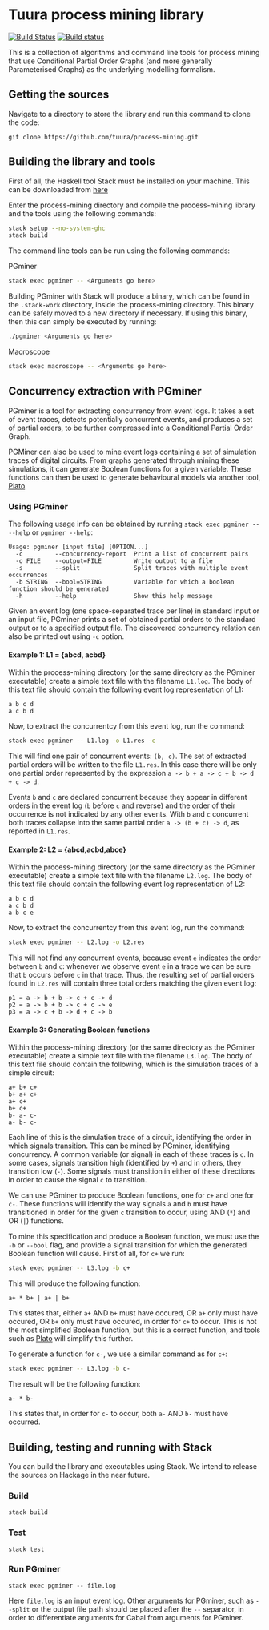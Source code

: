 # Tuura process mining library
[![Build Status](https://travis-ci.org/tuura/process-mining.svg?branch=master)](https://travis-ci.org/tuura/process-mining) [![Build status](https://ci.appveyor.com/api/projects/status/880cv23mcpfx6n4k/branch/master?svg=true)](https://ci.appveyor.com/project/snowleopard/process-mining/branch/master)

This is a collection of algorithms and command line tools for process mining that use Conditional Partial Order Graphs (and more generally Parameterised Graphs) as the underlying modelling formalism.

## Getting the sources

Navigate to a directory to store the library and run this command to clone the code:

`git clone https://github.com/tuura/process-mining.git`

## Building the library and tools

First of all, the Haskell tool Stack must be installed on your machine. This can be downloaded from [here](https://docs.haskellstack.org/en/stable/install_and_upgrade/)

Enter the process-mining directory and compile the process-mining library and the tools using the following commands:

```bash
stack setup --no-system-ghc
stack build
```

The command line tools can be run using the following commands:

PGminer

```bash
stack exec pgminer -- <Arguments go here>
```

Building PGminer with Stack will produce a binary, which can be found in the `.stack-work` directory, inside the process-mining directory. This binary can be safely moved to a new directory if necessary. If using this binary, then this can simply be executed by running:

```bash
./pgminer <Arguments go here>
```

Macroscope

```bash
stack exec macroscope -- <Arguments go here>
```

## Concurrency extraction with PGminer

PGminer is a tool for extracting concurrency from event logs. It takes a set of event traces, detects potentially concurrent events, and produces a set of partial orders, to be further compressed into a Conditional Partial Order Graph.

PGMiner can also be used to mine event logs containing a set of simulation traces of digital circuits. From graphs generated through mining these simulations, it can generate Boolean functions for a given variable. These functions can then be used to generate behavioural models via another tool, [Plato](https://github.com/tuura/plato)

### Using PGminer

The following usage info can be obtained by running `stack exec pgminer -- --help` or `pgminer --help`:

```
Usage: pgminer [input file] [OPTION...]
  -c         --concurrency-report  Print a list of concurrent pairs
  -o FILE    --output=FILE         Write output to a file
  -s         --split               Split traces with multiple event occurrences
  -b STRING  --bool=STRING         Variable for which a boolean function should be generated
  -h         --help                Show this help message
```

Given an event log (one space-separated trace per line) in standard input or an input file, PGminer prints a set of obtained partial orders to the standard output or to a specified output file. The discovered concurrency relation can also be printed out using `-c` option.

#### Example 1: L1 = {abcd, acbd}

Within the process-mining directory (or the same directory as the PGminer executable) create a simple text file with the filename `L1.log`. The body of this text file should contain the following event log representation of L1:

```
a b c d
a c b d
```

Now, to extract the concurrentcy from this event log, run the command:

```bash
stack exec pgminer -- L1.log -o L1.res -c
```

This will find one pair of concurrent events: `(b, c)`. The set of extracted partial orders will be written to the file `L1.res`. In this case there will be only one partial order represented by the expression `a -> b + a -> c + b -> d + c -> d`.

Events `b` and `c` are declared concurrent because they appear in different orders in the event log (`b` before `c` and reverse) and the order of their occurrence is not indicated by any other events. With `b` and `c` concurrent both traces collapse into the same partial order `a -> (b + c) -> d`, as reported in `L1.res`.

#### Example 2: L2 = {abcd,acbd,abce}

Within the process-mining directory (or the same directory as the PGminer executable) create a simple text file with the filename `L2.log`. The body of this text file should contain the following event log representation of L2:

```
a b c d
a c b d
a b c e
```

Now, to extract the concurrentcy from this event log, run the command:

```bash
stack exec pgminer -- L2.log -o L2.res
```

This will not find any concurrent events, because event `e` indicates the order between `b` and `c`: whenever we observe event `e` in a trace we can be sure that `b` occurs before `c` in that trace. Thus, the resulting set of partial orders found in `L2.res` will contain three total orders matching the given event log:

```
p1 = a -> b + b -> c + c -> d
p2 = a -> b + b -> c + c -> e
p3 = a -> c + b -> d + c -> b
```

#### Example 3: Generating Boolean functions

Within the process-mining directory (or the same directory as the PGminer executable) create a simple text file with the filename `L3.log`. The body of this text file should contain the following, which is the simulation traces of a simple circuit:

```
a+ b+ c+
b+ a+ c+
a+ c+
b+ c+
b- a- c-
a- b- c-
```

Each line of this is the simulation trace of a circuit, identifying the order in which signals transition. This can be mined by PGminer, identifying concurrency. A common variable (or signal) in each of these traces is `c`. In some cases, signals transition high (identified by `+`) and in others, they transition low (`-`). Some signals must transition in either of these directions in order to cause the signal `c` to transition.

We can use PGminer to produce Boolean functions, one for `c+` and one for `c-`. These functions will identify the way signals `a` and `b` must have transitioned in order for the given `c` transition to occur, using AND (`*`) and OR (`|`) functions.

To mine this specification and produce a Boolean function, we must use the `-b` or `--bool` flag, and provide a signal transition for which the generated Boolean function will cause. First of all, for `c+` we run:

```bash
stack exec pgminer -- L3.log -b c+
```

This will produce the following function:

```
a+ * b+ | a+ | b+
```

This states that, either `a+` AND `b+` must have occured, OR `a+` only must have occured, OR `b+` only must have occured, in order for `c+` to occur. This is not the most simplified Boolean function, but this is a correct function, and tools such as [Plato](https://github.com/tuura/plato) will simplify this further.

To generate a function for `c-`, we use a similar command as for `c+`:

```bash
stack exec pgminer -- L3.log -b c-
```

The result will be the following function:

```
a- * b-
```

This states that, in order for `c-` to occur, both `a-` AND `b-` must have occurred.

## Building, testing and running with Stack

You can build the library and executables using Stack. We intend to release the sources on Hackage in the near future.

### Build

	stack build

### Test

	stack test

### Run PGminer

	stack exec pgminer -- file.log

Here `file.log` is an input event log. Other arguments for PGminer, such as `--split` or the output file path should be placed after the `--` separator, in order to differentiate arguments for Cabal from arguments for PGminer.
